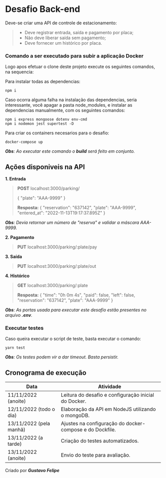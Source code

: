 # Desafio Back-end

Deve-se criar uma API de controle de estacionamento:
> * Deve registrar entrada, saída e pagamento por placa;
> * Não deve liberar saída sem pagamento;
> * Deve fornecer um histórico por placa.

### Comando a ser executado para subir a aplicação Docker
Logo apos efetuar o clone deste projeto execute os seguintes comandos, na sequencia:

Para instalar todas as dependencias:
```
npm i
```

Caso ocorra alguma falha na instalação das dependencias, seria interessante, você apagar a pasta node_modules, e instalar as dependencias manualmente, com os seguintes comandos:

```
npm i express mongoose dotenv env-cmd
npm i nodemon jest supertest -D
```

Para criar os containers necesarios para o desafio:
```
docker-compose up
```
_**Obs**: Ao executar este comando o **build** será feito em conjunto._

## Ações disponiveis na API

**1. Entrada**

> **POST** localhost:3000/parking/
>
> { "plate": "AAA-9999" }
>
> **Resposta:**
> {
>   "reservation": "637142",
>   "plate": "AAA-9999",
>   "entered_at": "2022-11-13T19:17:37.895Z"
> }

_**Obs**: Devia retornar um número de "reserva" e validar a máscara AAA-9999._

**2. Pagamento**

> **PUT** localhost:3000/parking/:plate/pay

**3. Saída**

> **PUT** localhost:3000/parking/:plate/out

**4. Histórico**

> **GET** localhost:3000/parking/:plate
>
> **Resposta:**
> {
>     "time": "0h 0m 4s",
>     "paid": false,
>     "left": false,
>     "reservation": "637142",
>     "plate": "AAA-9999"
> }

_**Obs**: As portas usada para executar este desafio estão presentes no arquivo **.env**._

### Executar testes
Caso queira executar o script de teste, basta executar o comando:

```
yarn test
```

_**Obs**: Os testes podem vir a dar timeout. Basta persistir._

## Cronograma de execução

| Data  | Atividade |
| ------------- |-------------|
| 11/11/2022 (anoite) | Leitura do desafio e configuração inicial do Docker. |
| 12/11/2022 (todo o dia) | Elaboração da API em NodeJS utilizando o mongoDB. |
| 13/11/2022 (pela manhã) | Ajustes na configuração do docker-compose e do Dockfile. |
| 13/11/2022 (a tarde) | Criação do testes automatizados. |
| 13/11/2022 (anoite) | Envio do teste para avaliação. |


Criado por **_Gustavo Felipe_**

